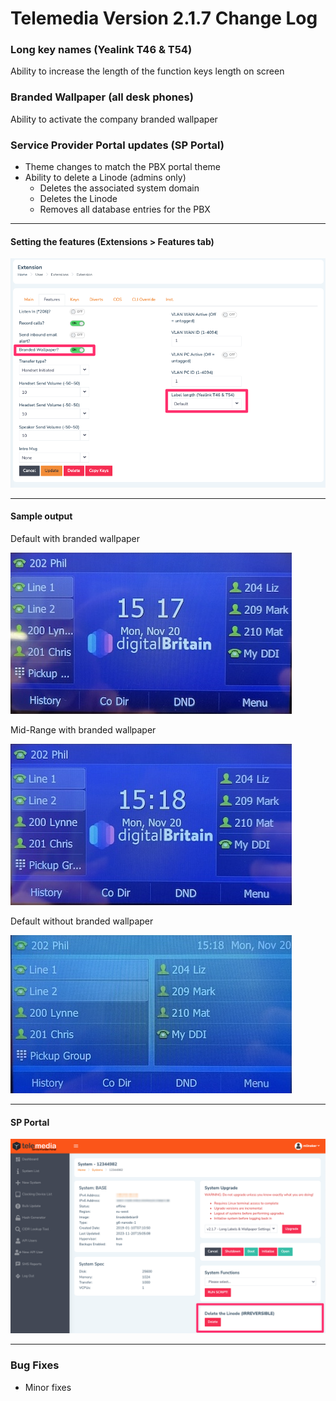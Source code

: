 # Telemedia Version 2.1.7 Change Log

### Long key names (Yealink T46 & T54)

Ability to increase the length of the function keys length on screen

### Branded Wallpaper (all desk phones)

Ability to activate the company branded wallpaper

### Service Provider Portal updates (SP Portal)

* Theme changes to match the PBX portal theme
* Ability to delete a Linode (admins only)
	* Deletes the associated system domain
	* Deletes the Linode
	* Removes all database entries for the PBX

---

#### Setting the features (Extensions > Features tab)
![](https://github.com/codebase-technology/Telemedia-Documentation/raw/master/2.1.7/label_len_wallpaper.png)

---

#### Sample output

Default with branded wallpaper

![](https://github.com/codebase-technology/Telemedia-Documentation/raw/master/2.1.7/Default1.jpg)

Mid-Range with branded wallpaper

![](https://github.com/codebase-technology/Telemedia-Documentation/raw/master/2.1.7/Midrange1.jpg)

Default without branded wallpaper

![](https://github.com/codebase-technology/Telemedia-Documentation/raw/master/2.1.7/Extended1.jpg)

---

#### SP Portal

![](https://github.com/codebase-technology/Telemedia-Documentation/raw/master/2.1.7/sp1.png)

---

### Bug Fixes
* Minor fixes